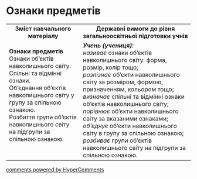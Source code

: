 <div id="hypercomments_widget" class="js-hypercomments-widget invisible"></div>

# Ознаки предметів

<table>
  <tr>
    <td width="40%" align="center"><b>Зміст навчального матеріалу<b></td>
    <td width="60%" align="center"><b>Державні вимоги до рівня загальноосвітньої підготовки учнів</b></td>
  </tr>
  <tr>
    <td width="40%" style="vertical-align:top !important;">
    <p><b>Ознаки предметів</b><br>
Ознаки об’єктів навколишнього світу. Спільні та відмінні ознаки. <br>
Об’єднання об’єктів навколишнього світу у групу за спільною ознакою. <br>
Розбиття групи об’єктів навколишнього світу на  підгрупи за спільною ознакою.</td>
    <td width="60%" style="vertical-align:top !important;">
<i><b>Учень (учениця):</b></i><br>
<i>називає</i>  ознаки об’єктів навколишнього світу: форма, розмір, колір тощо; <br>
<i>розпізнає</i> об’єкти навколишнього світу за розміром, формою, призначенням, кольором тощо;<br>
<i>визначає</i> спільні та відмінні ознаки об’єктів навколишнього світу;  <br>
<i>порівнює</i> об’єкти навколишнього світу за вказаними ознаками;<br>
<i>об’єднує</i> об’єкти навколишнього світу в групу за спільною ознакою; <br>
<i>розбиває</i> групи об’єктів навколишнього світу на підгрупи за спільною ознакою.</td>
  </tr>
</table>

<div class="js-hypercomments-container">
    <a href="http://hypercomments.com" class="hc-link" title="comments widget">comments powered by HyperComments</a>
</div>